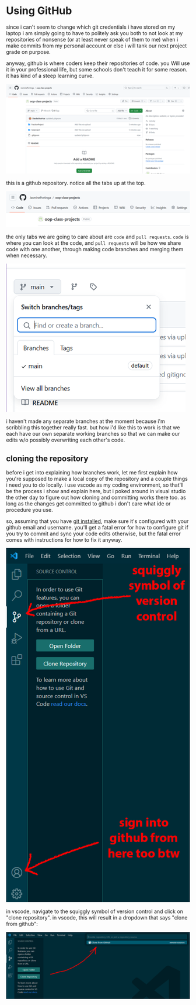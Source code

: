 # Using GitHub

since i can't seem to change which git credentials i have stored on my laptop i am simply going to have to politely ask you both to not look at my repositories of nonsense (or at least never speak of them to me) when i make commits from my personal account or else i will tank our next project grade on purpose.

anyway, github is where coders keep their repositories of code. you Will use it in your professional life, but some schools don't teach it for some reason. it has kind of a steep learning curve.

![screenshot of github repository](https://github.com/JasminePortinga/oop-class-projects/blob/main/docs/img/1.png)

this is a github repository. notice all the tabs up at the top.

![code / issues / pull requests / actions / projects / wiki](https://github.com/JasminePortinga/oop-class-projects/blob/main/docs/img/2.png)

the only tabs we are going to care about are `code` and `pull requests`. `code` is where you can look at the code, and `pull requests` will be how we share code with one another, through making code branches and merging them when necessary.

![screenshot of the branch switching](https://github.com/JasminePortinga/oop-class-projects/blob/main/docs/img/3.png)

i haven't made any separate branches at the moment because i'm scribbling this together really fast. but how i'd like this to work is that we each have our own separate working branches so that we can make our edits w/o possibly overwriting each other's code.

## cloning the repository

before i get into explaining how branches work, let me first explain how you're supposed to make a local copy of the repository and a couple things i need you to do locally. i use vscode as my coding environment, so that'll be the process i show and explain here, but i poked around in visual studio the other day to figure out how cloning and committing works there too. as long as the changes get committed to github i don't care what ide or procedure you use.

so, assuming that you have [git installed](https://git-scm.com/downloads), make sure it's configured with your github email and username. you'll get a fatal error for how to configure git if you try to commit and sync your code edits otherwise, but the fatal error comes with instructions for how to fix it anyway. 

![aaa](https://github.com/JasminePortinga/oop-class-projects/blob/main/docs/img/4.png)

in vscode, navigate to the squiggly symbol of version control and click on "clone repository". in vscode, this will result in a dropdown that says "clone from github":

![vscode dropdown "clone from github"](https://github.com/JasminePortinga/oop-class-projects/blob/main/docs/img/5.png)

